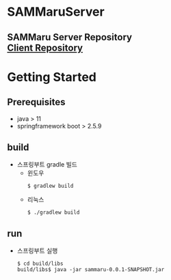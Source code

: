 # SAMMaruServer
SAMMaru Server Repository <br>
[Client Repository](https://github.com/SAMMaru5/SAMMaruClient)
---

# Getting Started

## Prerequisites
- java > 11
- springframework boot > 2.5.9

## build
 - 스프링부트 gradle 빌드
   - 윈도우
        ```shell
        $ gradlew build
        ```
   - 리눅스
        ```shell
        $ ./gradlew build
        ```
## run
- 스프링부트 실행
    ```shell
    $ cd build/libs
    build/libs$ java -jar sammaru-0.0.1-SNAPSHOT.jar
    ```